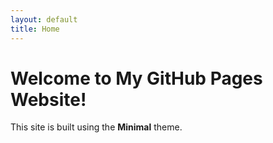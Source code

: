 ```yaml
---
layout: default
title: Home
---
```


# Welcome to My GitHub Pages Website!

This site is built using the **Minimal** theme.
